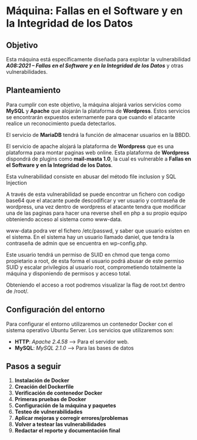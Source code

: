 # **Máquina: Fallas en el Software y en la Integridad de los Datos**

## Objetivo
Esta máquina está específicamente diseñada para explotar la vulnerabilidad ***A08:2021 – Fallas en el Software y en la Integridad de los Datos*** y otras vulnerabilidades.

## Planteamiento
Para cumplir con este objetivo, la máquina alojará varios servicios como **MySQL** y **Apache** que alojarán la plataforma de **Wordpress**.
Estos servicios se encontrarán expuestos externamente para que cuando el atacante realice un reconocimiento pueda detectarlos.

El servicio de **MariaDB** tendrá la función de almacenar usuarios en la BBDD.

El servicio de apache alojará la plataforma de **Wordpress** que es una plataforma para montar paginas web online. 
Esta plataforma de **Wordpress** dispondrá de plugins como  **mail-masta 1.0**, la cual es vulnerable a **Fallas en el Software y en la Integridad de los Datos**. 

Esta vulnerabilidad consiste en abusar del método file inclusion y SQL Injection

A través de esta vulnerabilidad se puede encontrar un fichero con codigo base64 que el atacante puede descodificar y ver usuario y contraseña de wordpress, una vez dentro de wordpress el atacante tendra que modificar una de las paginas para hacer una reverse shell en php a su propio equipo obteniendo acceso al sistema como www-data.

www-data podra ver el fichero /etc/passwd, y saber que usuario existen en el sistema. En el sistema hay un usuario llamado daniel, que tendra la contraseña de admin que se encuentra en wp-config.php.

Este usuario tendrá un permiso de SUID en chmod que tenga como propietario a root, de esta forma el usuario podrá abusar de este permiso SUID y escalar privilegios al usuario root,
comprometiendo totalmente la máquina y disponiendo de permisos y acceso total.

Obteniendo el acceso a root podremos visualizar la flag de root.txt dentro de /root/.

## Configuración del entorno
Para configurar el entorno utilizaremos un contenedor Docker con el sistema operativo Ubuntu Server. Los servicios que utilizaremos son:

- **HTTP**: *Apache 2.4.58* --> Para el servidor web.
- **MySQL**: *MySQL 2.1.0* --> Para las bases de datos
 
## Pasos a seguir

1. **Instalación de Docker**
2. **Creación del Dockerfile**
3. **Verificación de contenedor Docker**
4. **Primeras pruebas de Docker**
5. **Configuración de la máquina y paquetes**
6. **Testeo de vulnerabilidades**
7. **Aplicar mejoras y corregir errores/problemas**
8. **Volver a testear las vulnerabilidades**
9. **Redactar el reporte y documentación final**
